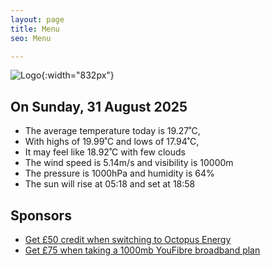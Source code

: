```yaml
---
layout: page
title: Menu
seo: Menu

---
```


![Logo](/images/logo.jpg){:width="832px"}

<!-- weather_marker starts -->
## On Sunday, 31 August 2025

- The average temperature today is 19.27˚C,
- With highs of 19.99˚C and lows of 17.94˚C,
- It may feel like 18.92˚C with few clouds
- The wind speed is 5.14m/s and visibility is 10000m
- The pressure is 1000hPa and humidity is 64%
- The sun will rise at 05:18 and set at 18:58

<!-- weather_marker ends -->

## Sponsors

- [Get £50 credit when switching to Octopus Energy](https://bit.ly/3oD1nnS)
- [Get £75 when taking a 1000mb YouFibre broadband plan](https://aklam.io/91zWhU?)
